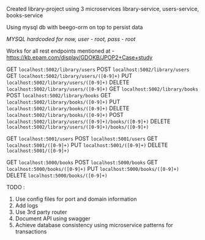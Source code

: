 Created library-project using 3 microservices library-service, users-service, books-service

Using mysql db with beego-orm on top to persist data

*MYSQL hardcoded for now, user - root, pass - root*

Works for all rest endpoints mentioned at - https://kb.epam.com/display/GDOKB/JPOP2+Case+study

GET     `localhost:5002/library/users` 
POST    `localhost:5002/library/users`
GET	    `localhost:5002/library/users/([0-9]+)`
PUT	    `localhost:5002/library/users/([0-9]+)`
DELETE	`localhost:5002/library/users/([0-9]+)`
GET 	`localhost:5002/library/books` 
POST	`localhost:5002/library/books`
GET	    `localhost:5002/library/books/([0-9]+)`
PUT 	`localhost:5002/library/books/([0-9]+)`
DELETE	`localhost:5002/library/books/([0-9]+)`
POST	`localhost:5002/library/users/([0-9]+)/books/([0-9]+)`
DELETE	`localhost:5002/library/users/([0-9]+)/books/([0-9]+)`

GET     `localhost:5001/users` 
POST    `localhost:5001/users`
GET	    `localhost:5001/([0-9]+)`
PUT	    `localhost:5001/([0-9]+)`
DELETE	`localhost:5001/([0-9]+)`

GET 	`localhost:5000/books` 
POST	`localhost:5000/books`
GET	    `localhost:5000/books/([0-9]+)`
PUT 	`localhost:5000/books/([0-9]+)`
DELETE	`localhost:5000/books/([0-9]+)`

TODO : 
1. Use config files for port and domain information
2. Add logs
3. Use 3rd party router
4. Document API using swagger
5. Achieve database consistency using microservice patterns for transactions


